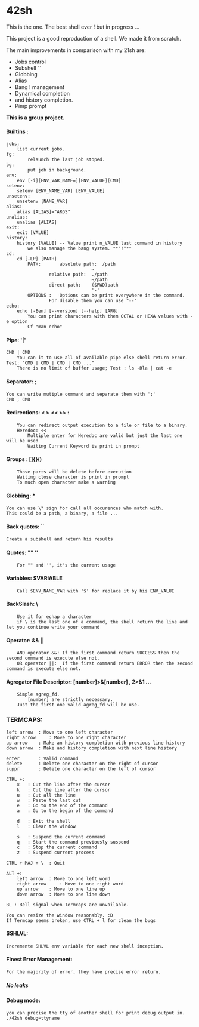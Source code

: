 # 42sh
This is the one. The best shell ever ! but in progress ...

This project is a good reproduction of a shell. We made it from scratch.

The main improvements in comparison with my 21sh are:
- Jobs control
- Subshell \`\`
- Globbing
- Alias
- Bang ! management
- Dynamical completion
- and history completion.
- Pimp prompt

**This is a group project.**


#### Builtins :

	jobs:
		list current jobs.
	fg:
    		relaunch the last job stoped.
	bg:
    		put job in background.
	env:
		env [-i][ENV_VAR_NAME=][ENV_VALUE][CMD]
	setenv:
		setenv [ENV_NAME_VAR] [ENV_VALUE]
	unsetenv:
		unsetenv [NAME_VAR]
  	alias:
	  	alias [ALIAS]="ARGS"
  	unalias:
  		unalias [ALIAS]
	exit:
		exit [VALUE]
	history:
		history [VALUE] -- Value print n_VALUE last command in history
    		we also manage the bang system. **"!"**
	cd:
		cd [-LP] [PATH]
			PATH:		absolute path:	/path
									~
					relative path:	./path
									~/path
					direct path:	($PWD)path
									'-'
			OPTIONS :	Options can be print everywhere in the command.
					For disable them you can use "--"
	echo:
		echo [-Een] [--version] [--help] [ARG]
			You can print characters with them OCTAL or HEXA values with -e option 
			Cf "man echo"

#### Pipe: '|'
	CMD | CMD
		You can it to use all of available pipe else shell return error. Test: "CMD | CMD | CMD | CMD ..." 
		There is no limit of buffer usage; Test : ls -Rla | cat -e

#### Separator: ;
	You can write mutiple command and separate them with ';' 
	CMD ; CMD

#### Redirections: < > << >> :
		You can redirect output execution to a file or file to a binary.
		Heredoc: <<
			Multiple enter for Heredoc are valid but just the last one will be used 
			Waiting Current Keyword is print in prompt 

#### Groups : []{}()
		Those parts will be delete before execution 
		Waiting close character is print in prompt 
		To much open character make a warning 

#### Globbing: \*

	You can use \* sign for call all occurences who match with.
	This could be a path, a binary, a file ...

#### Back quotes: \`\`

	Create a subshell and return his results

#### Quotes: "" ''
		For "" and '', it's the current usage 

#### Variables: $VARIABLE
		Call $ENV_NAME_VAR with '$' for replace it by his ENV_VALUE 

#### BackSlash: \
		Use it for echap a character
		if \ is the last one of a command, the shell return the line and let you continue write your command 

#### Operator: && ||
		AND operator &&: If the first command return SUCCESS then the second command is execute else not.  
		OR operator ||:	 If the first command return ERROR then the second command is execute else not.  

#### Agregator File Descriptor: [number]>&[number] , 2>&1 ...
		Simple agreg_fd.
			[number] are strictly necessary.
		Just the first one valid agreg_fd will be use.

### TERMCAPS:

	left arrow	: Move to one left character
	right arrow 	: Move to one right character
	up arrow	: Make an history completion with previous line history
	down arrow	: Make and history completion with next line history

	enter		: Valid command
	delete		: Delete one character on the right of cursor 
	suppr		: Delete one character on the left of cursor

	CTRL +:
		x	: Cut the line after the cursor
		k	: Cut the line after the cursor
		u	: Cut all the line
		w	: Paste the last cut
		e	: Go to the end of the command
		a	: Go to the begin of the command

		d	: Exit the shell
		l	: Clear the window

		s	: Suspend the current command
		q	: Start the command previously suspend 
		c	: Stop the current command
		z	: Suspend current process

	CTRL + MAJ + \	: Quit

	ALT +:
		left arrow	: Move to one left word
		right arrow 	: Move to one right word
		up arrow	: Move to one line up
		down arrow	: Move to one line down

	BL : Bell signal when Termcaps are unvailable.

	You can resize the window reasonably. :D
	If Termcap seems broken, use CTRL + l for clean the bugs 

#### $SHLVL:
	Incremente SHLVL env variable for each new shell inception. 

#### Finest Error Management:
	For the majority of error, they have precise error return. 

##### No leaks

#### Debug mode:

	you can precise the tty of another shell for print debug output in.
	./42sh debug=ttyname
